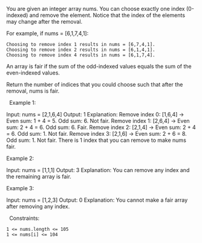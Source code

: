 You are given an integer array nums. You can choose exactly one index (0-indexed) and remove the element. Notice that the index of the elements may change after the removal.

For example, if nums = [6,1,7,4,1]:


	Choosing to remove index 1 results in nums = [6,7,4,1].
	Choosing to remove index 2 results in nums = [6,1,4,1].
	Choosing to remove index 4 results in nums = [6,1,7,4].


An array is fair if the sum of the odd-indexed values equals the sum of the even-indexed values.

Return the number of indices that you could choose such that after the removal, nums is fair. 

 
Example 1:

Input: nums = [2,1,6,4]
Output: 1
Explanation:
Remove index 0: [1,6,4] -> Even sum: 1 + 4 = 5. Odd sum: 6. Not fair.
Remove index 1: [2,6,4] -> Even sum: 2 + 4 = 6. Odd sum: 6. Fair.
Remove index 2: [2,1,4] -> Even sum: 2 + 4 = 6. Odd sum: 1. Not fair.
Remove index 3: [2,1,6] -> Even sum: 2 + 6 = 8. Odd sum: 1. Not fair.
There is 1 index that you can remove to make nums fair.


Example 2:

Input: nums = [1,1,1]
Output: 3
Explanation: You can remove any index and the remaining array is fair.


Example 3:

Input: nums = [1,2,3]
Output: 0
Explanation: You cannot make a fair array after removing any index.


 
Constraints:


	1 <= nums.length <= 105
	1 <= nums[i] <= 104

